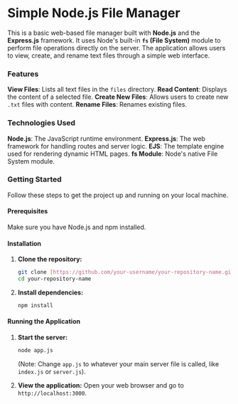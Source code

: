 # Simple Node.js File Manager
This is a basic web-based file manager built with **Node.js** and the **Express.js** framework. It uses Node's built-in **`fs` (File System)** module to perform file operations directly on the server. The application allows users to view, create, and rename text files through a simple web interface.

### Features
**View Files**: Lists all text files in the `files` directory.
**Read Content**: Displays the content of a selected file.
**Create New Files**: Allows users to create new `.txt` files with content.
**Rename Files**: Renames existing files.

### Technologies Used

**Node.js**: The JavaScript runtime environment.
**Express.js**: The web framework for handling routes and server logic.
**EJS**: The template engine used for rendering dynamic HTML pages.
**fs Module**: Node's native File System module.

### Getting Started

Follow these steps to get the project up and running on your local machine.

#### Prerequisites

Make sure you have Node.js and npm installed.

#### Installation

1.  **Clone the repository:**
    ```bash
    git clone [https://github.com/your-username/your-repository-name.git](https://github.com/your-username/your-repository-name.git)
    cd your-repository-name
    ```

2.  **Install dependencies:**
    ```bash
    npm install
    ```

#### Running the Application

1.  **Start the server:**
    ```bash
    node app.js
    ```
    (Note: Change `app.js` to whatever your main server file is called, like `index.js` or `server.js`).

2.  **View the application:**
    Open your web browser and go to `http://localhost:3000`.
